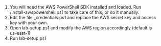 1. You will need the AWS PowerShell SDK installed and loaded. Run /install-awspowershell.ps1 to take care of this, or do it manually.
2. Edit the file _credentials.ps1 and replace the AWS secret key and access key with your own.
3. Open lab-setup.ps1 and modify the AWS region accordingly (default is us-east-1)
4. Run lab-setup.ps1